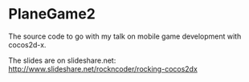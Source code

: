 PlaneGame2
==========

The source code to go with my talk on mobile game development with cocos2d-x.

The slides are on slideshare.net: http://www.slideshare.net/rockncoder/rocking-cocos2dx

